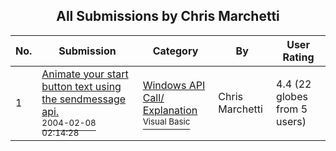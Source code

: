 ﻿<div align="center">

## All Submissions by Chris Marchetti

</div>

No.  | Submission | Category | By   | User Rating
---- | ---------- | -------- | ---- | -----------
1 | [Animate your start button text using the sendmessage api\.<br /><sup>2004-02-08 02:14:28</sup>](https://github.com/Planet-Source-Code/chris-marchetti-animate-your-start-button-text-using-the-sendmessage-api__1-51585) | [Windows API Call/ Explanation<br /><sup>Visual Basic</sup>](../ByCategory/windows-api-call-explanation__1-39.md) | Chris Marchetti | 4.4 (22 globes from 5 users)
